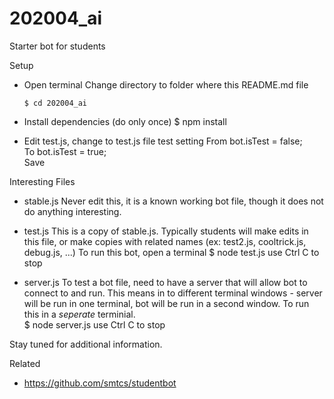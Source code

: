 # 202004_ai
Starter bot for students

Setup

  - Open terminal
    Change directory to folder where this README.md file
    ```
    $ cd 202004_ai
    ```

  - Install dependencies (do only once)
    $ npm install

  - Edit test.js, change to test.js file test setting
    From
      bot.isTest = false;  
    To
      bot.isTest = true;  
    Save

Interesting Files

  - stable.js
    Never edit this, it is a known working bot file, though
    it does not do anything interesting.

  - test.js
    This is a copy of stable.js.  Typically students will
    make edits in this file, or make copies with related names
    (ex: test2.js, cooltrick.js, debug.js, ...)
    To run this bot, open a terminal
      $ node test.js
      use Ctrl C to stop

  - server.js
    To test a bot file, need to have a server that will
    allow bot to connect to and run.  This means in to different
    terminal windows - server will be run in one terminal,
    bot will be run in a second window.
    To run this in a _seperate_ terminial.  
      $ node server.js
      use Ctrl C to stop

Stay tuned for additional information.

Related
  - https://github.com/smtcs/studentbot
